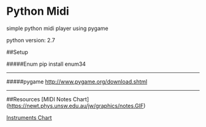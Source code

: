 # Python Midi
simple python midi player using pygame

python version: 2.7

##Setup

#####Enum
 pip install enum34

---
#####pygame
http://www.pygame.org/download.shtml


---
##Resources
[MIDI Notes Chart] (https://newt.phys.unsw.edu.au/jw/graphics/notes.GIF)

[Instruments Chart](https://en.wikipedia.org/wiki/General_MIDI#Piano)

